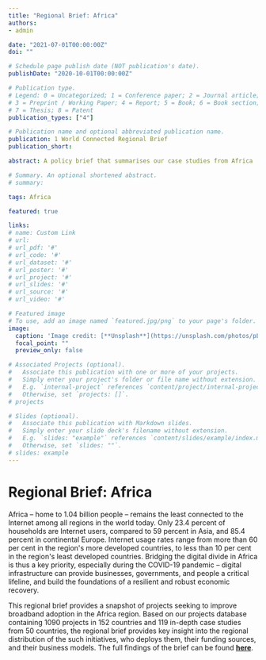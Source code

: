 ```yaml
---
title: "Regional Brief: Africa"
authors:
- admin

date: "2021-07-01T00:00:00Z"
doi: ""

# Schedule page publish date (NOT publication's date).
publishDate: "2020-10-01T00:00:00Z"

# Publication type.
# Legend: 0 = Uncategorized; 1 = Conference paper; 2 = Journal article;
# 3 = Preprint / Working Paper; 4 = Report; 5 = Book; 6 = Book section;
# 7 = Thesis; 8 = Patent
publication_types: ["4"]

# Publication name and optional abbreviated publication name.
publication: 1 World Connected Regional Brief
publication_short: 

abstract: A policy brief that summarises our case studies from Africa

# Summary. An optional shortened abstract.
# summary: 

tags: Africa

featured: true

links:
# name: Custom Link
# url: 
# url_pdf: '#'
# url_code: '#'
# url_dataset: '#'
# url_poster: '#'
# url_project: '#'
# url_slides: '#'
# url_source: '#'
# url_video: '#'

# Featured image
# To use, add an image named `featured.jpg/png` to your page's folder. 
image:
  caption: 'Image credit: [**Unsplash**](https://unsplash.com/photos/pLCdAaMFLTE)'
  focal_point: ""
  preview_only: false

# Associated Projects (optional).
#   Associate this publication with one or more of your projects.
#   Simply enter your project's folder or file name without extension.
#   E.g. `internal-project` references `content/project/internal-project/index.md`.
#   Otherwise, set `projects: []`.
# projects

# Slides (optional).
#   Associate this publication with Markdown slides.
#   Simply enter your slide deck's filename without extension.
#   E.g. `slides: "example"` references `content/slides/example/index.md`.
#   Otherwise, set `slides: ""`.
# slides: example
---
```



# **Regional Brief: Africa**

Africa – home to 1.04 billion people – remains the least connected to the Internet among all regions in the world today. Only 23.4 percent of households are Internet users, compared to 59 percent in Asia, and 85.4 percent in continental Europe. Internet usage rates range from more than 60 per cent in the region&#39;s more developed countries, to less than 10 per cent in the region&#39;s least developed countries. Bridging the digital divide in Africa is thus a key priority, especially during the COVID-19 pandemic – digital infrastructure can provide businesses, governments, and people a critical lifeline, and build the foundations of a resilient and robust economic recovery.

This regional brief provides a snapshot of projects seeking to improve broadband adoption in the Africa region. Based on our projects database containing 1090 projects in 152 countries and 119 in-depth case studies from 50 countries, the regional brief provides key insight into the regional distribution of the such initiatives, who deploys them, their funding sources, and their business models. The full findings of the brief can be found [**here**](content/publication/africa-regionalbrief/Africa_brief_final.pdf). 
